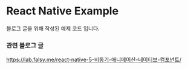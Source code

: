 # React Native Example
블로그 글을 위해 작성된 예제 코드 입니다.

### 관련 블로그 글
https://lab.falsy.me/react-native-5-비동기-애니메이션-네이티브-컴포넌트/